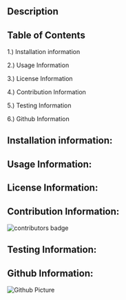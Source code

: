 
# 
  
## Description

  
## Table of Contents 

1.) Installation information 

2.) Usage Information 

3.) License Information 

4.) Contribution Information 

5.) Testing Information 
 
6.) Github Information 
 

## Installation information:

  
## Usage Information:

  
## License Information:

  
## Contribution Information:
![contributors badge](https://img.shields.io/badge/Contributors--brightgreen)

## Testing Information:

  
## Github Information:
![Github Picture]()


  
